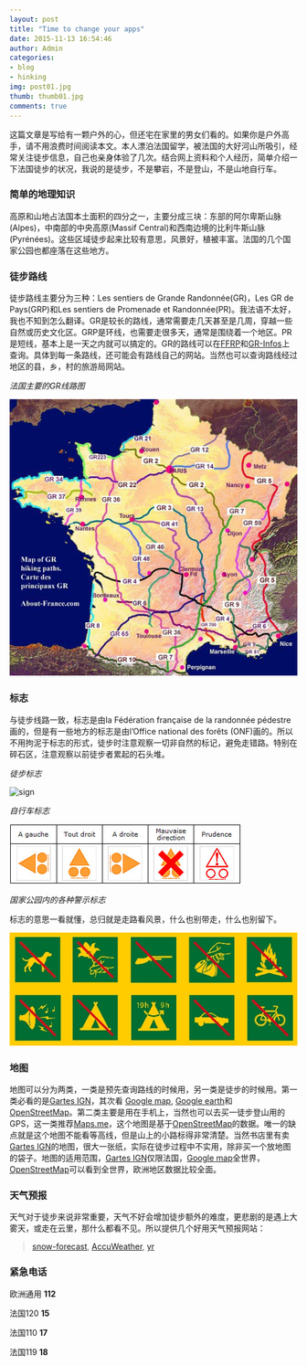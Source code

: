 ```yaml
---
layout: post
title: "Time to change your apps"
date: 2015-11-13 16:54:46
author: Admin
categories: 
- blog 
- hinking
img: post01.jpg
thumb: thumb01.jpg
comments: true
---
```


这篇文章是写给有一颗户外的心，但还宅在家里的男女们看的。如果你是户外高手，请不用浪费时间阅读本文。本人漂泊法国留学，被法国的大好河山所吸引，经常关注徒步信息，自己也亲身体验了几次。结合网上资料和个人经历，简单介绍一下法国徒步的状况，我说的是徒步，不是攀岩，不是登山，不是山地自行车。
<!--more-->

### 简单的地理知识
高原和山地占法国本土面积的四分之一，主要分成三块：东部的阿尔卑斯山脉(Alpes)，中南部的中央高原(Massif Central)和西南边境的比利牛斯山脉(Pyrénées)。这些区域徒步起来比较有意思，风景好，植被丰富。法国的几个国家公园也都座落在这些地方。

### 徒步路线
徒步路线主要分为三种：Les sentiers de Grande Randonnée(GR)，Les GR de Pays(GRP)和Les sentiers de Promenade et Randonnée(PR)。我法语不太好，我也不知到怎么翻译。GR是较长的路线，通常需要走几天甚至是几周，穿越一些自然或历史文化区。GRP是环线，也需要走很多天，通常是围绕着一个地区。PR是短线，基本上是一天之内就可以搞定的。GR的路线可以在[FFRP](http://www.ffrandonnee.fr/)和[GR-Infos](http://www.gr-infos.com/)上查询。具体到每一条路线，还可能会有路线自己的网站。当然也可以查询路线经过地区的县，乡，村的旅游局网站。

*法国主要的GR线路图*

![path](/assets/img/blog/hiking-paths-france.jpg)



### 标志
与徒步线路一致，标志是由la Fédération française de la randonnée pédestre画的，但是有一些地方的标志是由l’Office national des forêts (ONF)画的。所以不用拘泥于标志的形式，徒步时注意观察一切非自然的标记，避免走错路。特别在碎石区，注意观察以前徒步者累起的石头堆。

*徒步标志*

![sign](https://upload.wikimedia.org/wikipedia/commons/8/80/BalisageGR.png)

*自行车标志*

![signvtt](/assets/img/blog/vtt-balises.jpg)

*国家公园内的各种警示标志*

标志的意思一看就懂，总归就是走路看风景，什么也别带走，什么也别留下。

![signreg](/assets/img/blog/reglementation-pne.jpg)

### 地图
地图可以分为两类，一类是预先查询路线的时候用，另一类是徒步的时候用。第一类必看的是[Gartes IGN](http://tab.geoportail.fr/)，其次看 [Google map](https://www.google.fr/maps/), [Google earth](https://earth.google.com/
)和[OpenStreetMap](https://www.openstreetmap.org/)。第二类主要是用在手机上，当然也可以去买一徒步登山用的GPS，这一类推荐[Maps.me](https://play.google.com/store/apps/details?id=com.mapswithme.maps.pro)，这个地图是基于[OpenStreetMap](https://www.openstreetmap.org/)的数据。唯一的缺点就是这个地图不能看等高线，但是山上的小路标得非常清楚。当然书店里有卖[Gartes IGN](http://tab.geoportail.fr/)的地图，很大一张纸，实际在徒步过程中不实用，除非买一个放地图的袋子。地图的适用范围，[Gartes IGN](http://tab.geoportail.fr/)仅限法国，[Google map](https://www.google.fr/maps/)全世界，[OpenStreetMap](https://www.openstreetmap.org/)可以看到全世界，欧洲地区数据比较全面。


### 天气预报
天气对于徒步来说非常重要，天气不好会增加徒步额外的难度，更悲剧的是遇上大雾天，或走在云里，那什么都看不见。所以提供几个好用天气预报网站：

>[snow-forecast](http://www.snow-forecast.com/), [AccuWeather](http://www.accuweather.com/), [yr](http://www.yr.no/)

### 紧急电话
欧洲通用 **112**

法国120 **15**

法国110 **17**

法国119 **18**


[hampden]: https://github.com/jekyll/jekyll